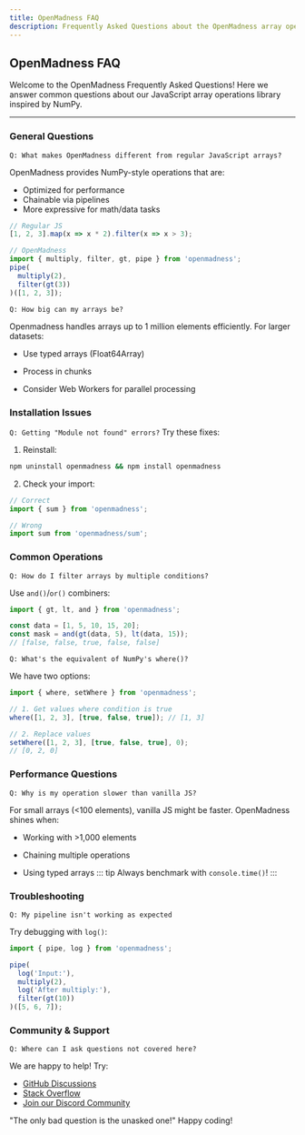 ```yaml
---
title: OpenMadness FAQ 
description: Frequently Asked Questions about the OpenMadness array operations library
---
```


## OpenMadness FAQ 

Welcome to the OpenMadness Frequently Asked Questions! Here we answer common questions about our JavaScript array operations library inspired by NumPy.

---

### General Questions

`Q: What makes OpenMadness different from regular JavaScript arrays?`

OpenMadness provides NumPy-style operations that are:

- Optimized for performance  
- Chainable via pipelines  
- More expressive for math/data tasks   

```javascript
// Regular JS
[1, 2, 3].map(x => x * 2).filter(x => x > 3);

// OpenMadness
import { multiply, filter, gt, pipe } from 'openmadness';
pipe(
  multiply(2),
  filter(gt(3))
)([1, 2, 3]);
```
`Q: How big can my arrays be?`

Openmadness handles arrays up to 1 million elements efficiently. For larger datasets:

- Use typed arrays (Float64Array)

- Process in chunks

- Consider Web Workers for parallel processing
### Installation Issues
`Q: Getting "Module not found" errors?`
Try these fixes:

1. Reinstall:
```bash
npm uninstall openmadness && npm install openmadness
```
2. Check your import:
```javascript
// Correct
import { sum } from 'openmadness';

// Wrong
import sum from 'openmadness/sum';
```
### Common Operations
`Q: How do I filter arrays by multiple conditions?`

Use `and()`/`or()` combiners:
```javascript
import { gt, lt, and } from 'openmadness';

const data = [1, 5, 10, 15, 20];
const mask = and(gt(data, 5), lt(data, 15));
// [false, false, true, false, false]
```
`Q: What's the equivalent of NumPy's where()?`

We have two options:
```javascript
import { where, setWhere } from 'openmadness';

// 1. Get values where condition is true
where([1, 2, 3], [true, false, true]); // [1, 3]

// 2. Replace values
setWhere([1, 2, 3], [true, false, true], 0); 
// [0, 2, 0]
```
### Performance Questions
`Q: Why is my operation slower than vanilla JS?`

For small arrays (<100 elements), vanilla JS might be faster. OpenMadness shines when:
- Working with >1,000 elements

- Chaining multiple operations

- Using typed arrays
::: tip
Always benchmark with `console.time()`!
:::
### Troubleshooting
`Q: My pipeline isn't working as expected`

Try debugging with `log()`:
```javascript
import { pipe, log } from 'openmadness';

pipe(
  log('Input:'),
  multiply(2),
  log('After multiply:'),
  filter(gt(10))
)([5, 6, 7]);
```
### Community & Support
`Q: Where can I ask questions not covered here?`

We are happy to help! Try:

-  [GitHub Discussions](https://github.com/openmadness/openmadness/discussions)
-  [Stack Overflow](https://stackoverflow.com/questions/tagged/openmadness)
-  [Join our Discord Community](https://discord.gg/openmadness)

"The only bad question is the unasked one!"  Happy coding!






